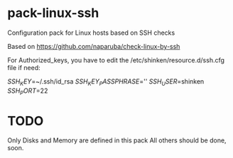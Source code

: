 pack-linux-ssh
===============

Configuration pack for Linux hosts based on SSH checks

Based on https://github.com/naparuba/check-linux-by-ssh

For Authorized_keys, you have to edit the /etc/shinken/resource.d/ssh.cfg file if need:

$SSH_KEY$=~/.ssh/id_rsa
$SSH_KEY_PASSPHRASE$=''
$SSH_USER$=shinken
$SSH_PORT$=22


TODO
===============

Only Disks and Memory are defined in this pack
All others should be done, soon.
